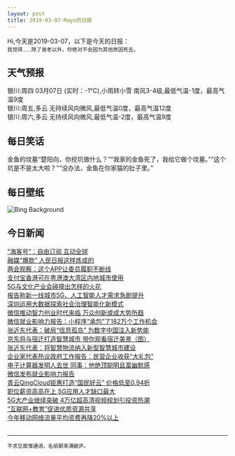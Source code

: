 ```yaml
---
layout: post
title: 2019-03-07-Mayx的日报
---
```


Hi,今天是2019-03-07，以下是今天的日报：<br><small>
我觉得……除了衰老以外，你绝对不会因为其他原因死去。</small><!--more-->
## 天气预报
银川:周四 03月07日 (实时：-1℃),小雨转小雪 南风3-4级,最低气温-1度，最高气温9度<br>银川:周五,多云 无持续风向微风,最低气温0度，最高气温12度<br>银川:周六,多云 无持续风向微风,最低气温-2度，最高气温9度
## 每日笑话
金鱼的坟墓“楚阳向，你挖坑做什么？”“我家的金鱼死了，我给它做个坟墓。”“这个坑是不是太大啦？”“没办法，金鱼在你家猫的肚子里。”
## 每日壁纸
![Bing Background](https://cn.bing.com/az/hprichbg/rb/Cefalu_EN-US7490136495_1920x1080.jpg "Cefalù on the Tyrrhenian coast in Sicily, Italy (© Tuul & Bruno Morandi/eStock Photo)")
## 今日新闻

[“海客号”：自由订阅 互动全球](http://it.people.com.cn/n1/2019/0307/c1009-30961642.html)   
[融媒“爆款” 人民日报这样炼成的](http://it.people.com.cn/n1/2019/0307/c1009-30961641.html)   
[两会观察：这个APP让委员履职不断线](http://it.people.com.cn/n1/2019/0307/c1009-30961623.html)   
[支付宝香港可在粤港澳大湾区内地城市使用](http://it.people.com.cn/n1/2019/0306/c1009-30961431.html)   
[5G与文化产业会碰撞出怎样的火花](http://it.people.com.cn/n1/2019/0306/c1009-30961382.html)   
[报告称新一线城市5G、人工智能人才需求急剧提升](http://it.people.com.cn/n1/2019/0306/c1009-30961356.html)   
[深圳运用大数据探索社会治理智能化新模式](http://it.people.com.cn/n1/2019/0306/c1009-30961423.html)   
[微信推动智力创业时代来临 万众创新或成大势所趋](http://it.people.com.cn/n1/2019/0306/c1009-30961100.html)   
[微信就业影响力报告：小程序“承包”了182万个工作机会](http://it.people.com.cn/n1/2019/0306/c1009-30961098.html)   
[张近东代表：破局“信息孤岛” 为数字中国注入新势能](http://it.people.com.cn/n1/2019/0306/c1009-30960841.html)   
[京东将与宿迁打造智慧城市 带你观看宿迁美景（图）](http://it.people.com.cn/n1/2019/0306/c1009-30961014.html)   
[张近东代表：将智慧物流纳入新型智慧城市建设](http://it.people.com.cn/n1/2019/0306/c1009-30960980.html)   
[企业家代表热议政府工作报告：民营企业收获“大礼包”](http://it.people.com.cn/n1/2019/0306/c1009-30960710.html)   
[电子计算器发明人去世 同事：他绝顶聪明且富幽默感](http://it.people.com.cn/n1/2019/0306/c1009-30960619.html)   
[微信发布就业影响力报告](http://it.people.com.cn/n1/2019/0306/c1009-30960617.html)   
[青云QingCloud钜惠打造“国民好云” 价格低至0.94折](http://it.people.com.cn/n1/2019/0306/c1009-30960562.html)   
[职位薪资高高在上 5G应用人才缺口最大](http://it.people.com.cn/n1/2019/0306/c1009-30960217.html)   
[5G大产业继续突破 4万亿超高清视频规划引投资热潮](http://it.people.com.cn/n1/2019/0306/c1009-30960155.html)   
[“互联网+教育”促进优质资源共享](http://it.people.com.cn/n1/2019/0306/c1009-30960046.html)   
[今年移动网络流量平均资费再降20%以上](http://it.people.com.cn/n1/2019/0306/c1009-30959848.html)   
<br />

***

<small>不求见面惟通谒，名纸朝来满敝庐。</small>
